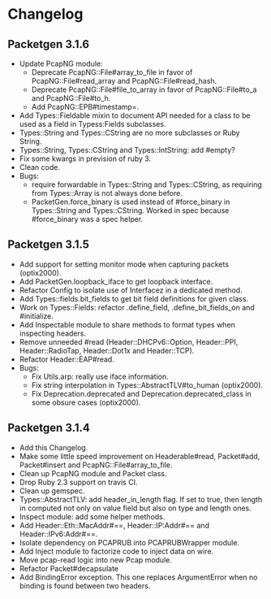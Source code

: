 # Changelog

## Packetgen 3.1.6

* Update PcapNG module:
    * Deprecate PcapNG::File#array_to_file in favor of PcapNG::File#read_array and PcapNG::File#read_hash.
    * Deprecate PcapNG::File#file_to_array in favor of PcapNG::File#to_a and PcapNG::File#to_h.
    * Add PcapNG::EPB#timestamp=.
* Add Types::Fieldable mixin to document API needed for a class to be used as
  a field in Typess:Fields subclasses.
* Types::String and Types::CString are no more subclasses or Ruby String.
* Types::String, Types::CString and Types::IntString: add #empty?
* Fix some kwargs in prevision of ruby 3.
* Clean code.
* Bugs:
    * require forwardable in Types::String and Types::CString, as requiring from
      Types::Array is not always done before.
    * PacketGen.force_binary is used instead of #force_binary in Types::String and
      Types::CString. Worked in spec because #force_binary was a spec helper.

## Packetgen 3.1.5

* Add support for setting monitor mode when capturing packets (optix2000).
* Add PacketGen.loopback_iface to get loopback interface.
* Refactor Config to isolate use of Interfacez in a dedicated method.
* Add Types::fields.bit_fields to get bit field definitions for given class.
* Work on Types::Fields: refactor .define_field, .define_bit_fields_on and #initialize.
* Add Inspectable module to share methods to format types when inspecting headers.
* Remove unneeded #read (Header::DHCPv6::Option, Header::PPI, Header::RadioTap, Header::Dot1x and Header::TCP).
* Refactor Header::EAP#read.
* Bugs:
    * Fix Utils.arp: really use iface information.
    * Fix string interpolation in Types::AbstractTLV#to_human (optix2000).
    * Fix Deprecation.deprecated and Deprecation.deprecated_class in some obsure cases (optix2000).

## Packetgen 3.1.4

* Add this Changelog.
* Make some little speed improvement on Headerable#read, Packet#add, Packet#insert and PcapNG::File#array_to_file.
* Clean up PcapNG module and Packet class.
* Drop Ruby 2.3 support on travis CI.
* Clean up gemspec.
* Types::AbstractTLV: add header_in_length flag. If set to true, then length in computed not only on value field but also on type and length ones.
* Inspect module: add some helper methods.
* Add Header::Eth::MacAddr#==, Header::IP:Addr#== and Header::IPv6:Addr#==.
* Isolate dependency on PCAPRUB into PCAPRUBWrapper module.
* Add Inject module to factorize code to inject data on wire.
* Move pcap-read logic into new Pcap module.
* Refactor Packet#decapsulate
* Add BindingError exception. This one replaces ArgumentError when no binding is found between two headers.
